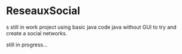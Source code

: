 # ReseauxSocial

s still in work project using basic java code java without GUI to try and create a social networks.

still in progress...
